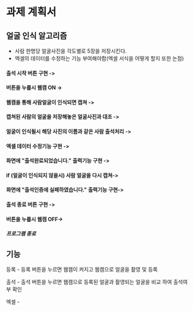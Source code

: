# 과제 계획서


## 얼굴 인식 알고리즘

* 사람 한명당 얼굴사진을 각도별로 5장을 저장시킨다.
* 엑셀의 데이터를 수정하는 기능 부여해야함(엑셀 서식을 어떻게 할지 또한 논점)

#### 출석 시작 버튼 구현 ->
#### 버튼을 누를시 웹캠 ON ->
#### 웹캠을 통해 사람얼굴이 인식되면 캡쳐 ->
#### 캡쳐된 사람의 얼굴을 저장해놓은 얼굴사진과 대조 ->
#### 얼굴이 인식될시 해당 사진의 이름과 같은 사람 출석처리 ->
#### 엑셀 데이터 수정기능 구현 ->
#### 화면에 "출석완료되었습니다." 출력기능 구현 ->
#### if (얼굴이 인식되지 않을시) 사람 얼굴을 다시 캡쳐->
#### 화면에 "출석인증에 실패하였습니다." 출력기능 구현->
#### 출석 종료 버튼 구현 ->
#### 버튼을 누를시 웹캠 OFF->
##### 프로그램 종료


## 기능

등록 - 등록 버튼을 누르면 웹캠이 켜지고 웹캠으로 얼굴을 촬영 및 등록

출석 - 출석 버튼을 누르면 웹캠으로 등록된 얼굴과 촬영되는 얼굴을 비교 하여 출석여부 확인

엑셀 - 
